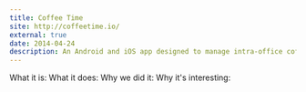 ```yaml
---
title: Coffee Time
site: http://coffeetime.io/
external: true
date: 2014-04-24
description: An Android and iOS app designed to manage intra-office coffee debt. Designed the app itself and the accompanying website with <a href="http://paulcpederson.com">Paul Pederson</a>. API and back-end by the wonderful team at Esri PDX.
---
```


What it is:
What it does:
Why we did it:
Why it's interesting: